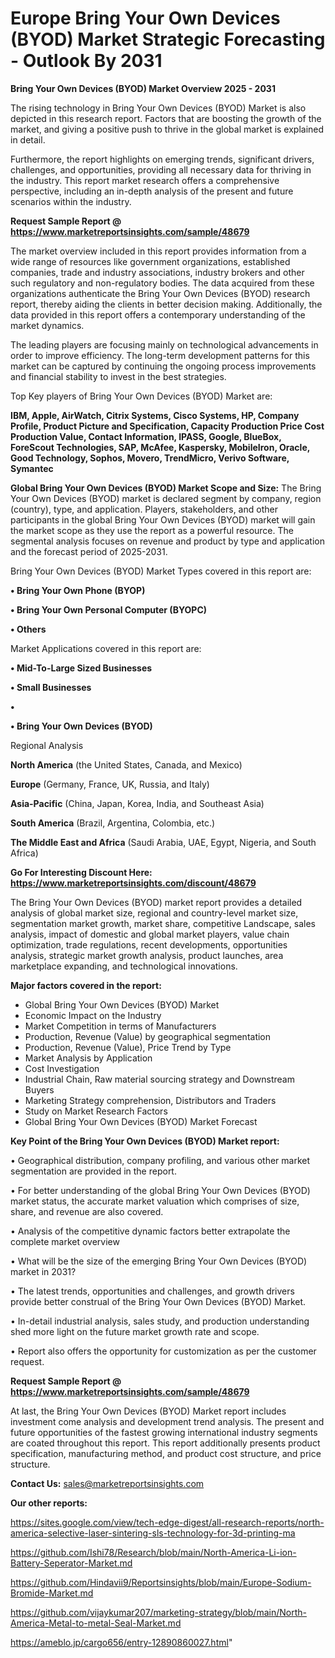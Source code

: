 # Europe Bring Your Own Devices (BYOD) Market Strategic Forecasting - Outlook By 2031

<Strong> Bring Your Own Devices (BYOD) Market Overview 2025 - 2031</strong>

The rising technology in Bring Your Own Devices (BYOD) Market is also depicted in this research report. Factors that are boosting the growth of the market, and giving a positive push to thrive in the global market is explained in detail.

Furthermore, the report highlights on emerging trends, significant drivers, challenges, and opportunities, providing all necessary data for thriving in the industry. This report market research offers a comprehensive perspective, including an in-depth analysis of the present and future scenarios within the industry.

<strong>Request Sample Report @ <a href=https://www.marketreportsinsights.com/sample/48679>https://www.marketreportsinsights.com/sample/48679</a></strong>

The market overview included in this report provides information from a wide range of resources like government organizations, established companies, trade and industry associations, industry brokers and other such regulatory and non-regulatory bodies. The data acquired from these organizations authenticate the Bring Your Own Devices (BYOD) research report, thereby aiding the clients in better decision making. Additionally, the data provided in this report offers a contemporary understanding of the market dynamics.

The leading players are focusing mainly on technological advancements in order to improve efficiency. The long-term development patterns for this market can be captured by continuing the ongoing process improvements and financial stability to invest in the best strategies.

Top Key players of Bring Your Own Devices (BYOD) Market are:

<strong>IBM, Apple, AirWatch, Citrix Systems, Cisco Systems, HP, Company Profile, Product Picture and Specification, Capacity Production Price Cost Production Value, Contact Information, IPASS, Google, BlueBox, ForeScout Technologies, SAP, McAfee, Kaspersky, MobileIron, Oracle, Good Technology, Sophos, Movero, TrendMicro, Verivo Software, Symantec</strong>

<strong><b>Global Bring Your Own Devices (BYOD) Market Scope and Size:</b></strong>
The Bring Your Own Devices (BYOD) market is declared segment by company, region (country), type, and application. Players, stakeholders, and other participants in the global Bring Your Own Devices (BYOD) market will gain the market scope as they use the report as a powerful resource. The segmental analysis focuses on revenue and product by type and application and the forecast period of 2025-2031.

Bring Your Own Devices (BYOD) Market Types covered in this report are:

<strong>•  Bring Your Own Phone (BYOP)

•  Bring Your Own Personal Computer (BYOPC)

•  Others</strong>

Market Applications covered in this report are:

<strong>•  Mid-To-Large Sized Businesses

•  Small Businesses

•  

•  Bring Your Own Devices (BYOD)</strong> 

Regional Analysis

<strong>North America</strong> (the United States, Canada, and Mexico)

<strong>Europe</strong> (Germany, France, UK, Russia, and Italy)

<strong>Asia-Pacific</strong> (China, Japan, Korea, India, and Southeast Asia)

<strong>South America</strong> (Brazil, Argentina, Colombia, etc.)

<strong>The Middle East and Africa</strong> (Saudi Arabia, UAE, Egypt, Nigeria, and South Africa)

<strong>Go For Interesting Discount Here: <a href=https://www.marketreportsinsights.com/discount/48679>https://www.marketreportsinsights.com/discount/48679</a></strong>

The Bring Your Own Devices (BYOD) market report provides a detailed analysis of global market size, regional and country-level market size, segmentation market growth, market share, competitive Landscape, sales analysis, impact of domestic and global market players, value chain optimization, trade regulations, recent developments, opportunities analysis, strategic market growth analysis, product launches, area marketplace expanding, and technological innovations.

<strong><b>Major factors covered in the report:</b></strong>
<ul>
  <li>Global Bring Your Own Devices (BYOD) Market </li>
  <li>Economic Impact on the Industry</li>
  <li>Market Competition in terms of Manufacturers</li>
  <li>Production, Revenue (Value) by geographical segmentation</li>
  <li>Production, Revenue (Value), Price Trend by Type</li>
  <li>Market Analysis by Application</li>
  <li>Cost Investigation</li>
  <li>Industrial Chain, Raw material sourcing strategy and Downstream Buyers</li>
  <li>Marketing Strategy comprehension, Distributors and Traders</li>
  <li>Study on Market Research Factors</li>
  <li>Global Bring Your Own Devices (BYOD) Market Forecast</li>
</ul>

<strong><b>Key Point of the Bring Your Own Devices (BYOD) Market report:</b></strong>

• Geographical distribution, company profiling, and various other market segmentation are provided in the report.

• For better understanding of the global Bring Your Own Devices (BYOD) market status, the accurate market valuation which comprises of size, share, and revenue are also covered.

• Analysis of the competitive dynamic factors better extrapolate the complete market overview

• What will be the size of the emerging Bring Your Own Devices (BYOD) market in 2031?

• The latest trends, opportunities and challenges, and growth drivers provide better construal of the Bring Your Own Devices (BYOD) Market.

• In-detail industrial analysis, sales study, and production understanding shed more light on the future market growth rate and scope.

• Report also offers the opportunity for customization as per the customer request.

<strong>Request Sample Report @ <a href=https://www.marketreportsinsights.com/sample/48679>https://www.marketreportsinsights.com/sample/48679</a></strong>

At last, the Bring Your Own Devices (BYOD) Market report includes investment come analysis and development trend analysis. The present and future opportunities of the fastest growing international industry segments are coated throughout this report. This report additionally presents product specification, manufacturing method, and product cost structure, and price structure.

<strong>Contact Us:</strong>
sales@marketreportsinsights.com

<strong>Our other reports:</strong>

<a href=https://sites.google.com/view/tech-edge-digest/all-research-reports/north-america-selective-laser-sintering-sls-technology-for-3d-printing-ma>https://sites.google.com/view/tech-edge-digest/all-research-reports/north-america-selective-laser-sintering-sls-technology-for-3d-printing-ma</a>

<a href=https://github.com/Ishi78/Research/blob/main/North-America-Li-ion-Battery-Seperator-Market.md>https://github.com/Ishi78/Research/blob/main/North-America-Li-ion-Battery-Seperator-Market.md</a>

<a href=https://github.com/Hindavii9/Reportsinsights/blob/main/Europe-Sodium-Bromide-Market.md>https://github.com/Hindavii9/Reportsinsights/blob/main/Europe-Sodium-Bromide-Market.md</a>

<a href=https://github.com/vijaykumar207/marketing-strategy/blob/main/North-America-Metal-to-metal-Seal-Market.md>https://github.com/vijaykumar207/marketing-strategy/blob/main/North-America-Metal-to-metal-Seal-Market.md</a>

<a href=https://ameblo.jp/cargo656/entry-12890860027.html>https://ameblo.jp/cargo656/entry-12890860027.html</a>"
